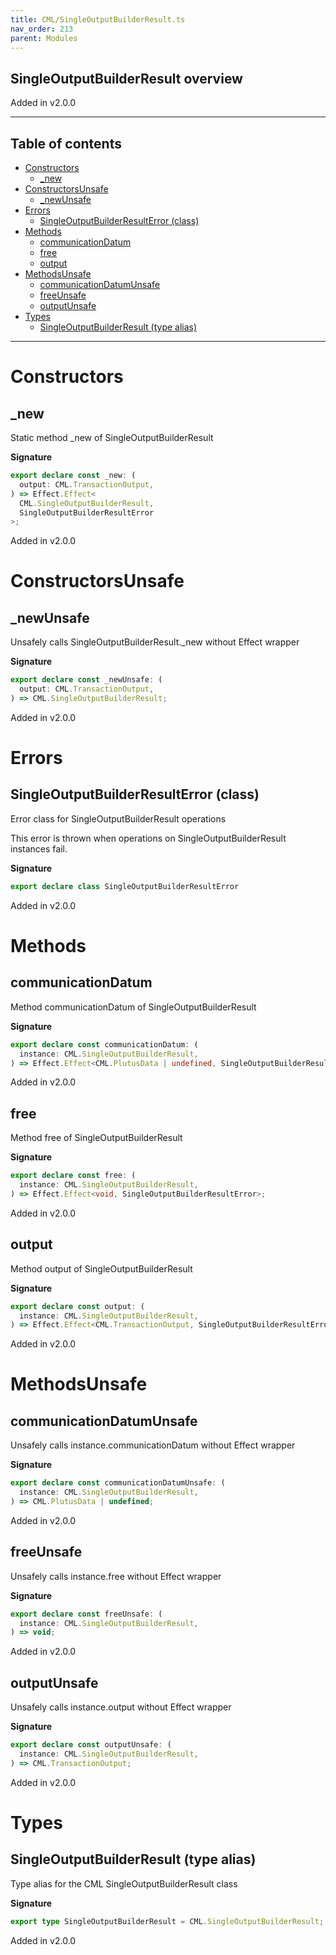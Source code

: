 ```yaml
---
title: CML/SingleOutputBuilderResult.ts
nav_order: 213
parent: Modules
---
```


## SingleOutputBuilderResult overview

Added in v2.0.0

---

<h2 class="text-delta">Table of contents</h2>

- [Constructors](#constructors)
  - [\_new](#_new)
- [ConstructorsUnsafe](#constructorsunsafe)
  - [\_newUnsafe](#_newunsafe)
- [Errors](#errors)
  - [SingleOutputBuilderResultError (class)](#singleoutputbuilderresulterror-class)
- [Methods](#methods)
  - [communicationDatum](#communicationdatum)
  - [free](#free)
  - [output](#output)
- [MethodsUnsafe](#methodsunsafe)
  - [communicationDatumUnsafe](#communicationdatumunsafe)
  - [freeUnsafe](#freeunsafe)
  - [outputUnsafe](#outputunsafe)
- [Types](#types)
  - [SingleOutputBuilderResult (type alias)](#singleoutputbuilderresult-type-alias)

---

# Constructors

## \_new

Static method \_new of SingleOutputBuilderResult

**Signature**

```ts
export declare const _new: (
  output: CML.TransactionOutput,
) => Effect.Effect<
  CML.SingleOutputBuilderResult,
  SingleOutputBuilderResultError
>;
```

Added in v2.0.0

# ConstructorsUnsafe

## \_newUnsafe

Unsafely calls SingleOutputBuilderResult.\_new without Effect wrapper

**Signature**

```ts
export declare const _newUnsafe: (
  output: CML.TransactionOutput,
) => CML.SingleOutputBuilderResult;
```

Added in v2.0.0

# Errors

## SingleOutputBuilderResultError (class)

Error class for SingleOutputBuilderResult operations

This error is thrown when operations on SingleOutputBuilderResult instances fail.

**Signature**

```ts
export declare class SingleOutputBuilderResultError
```

Added in v2.0.0

# Methods

## communicationDatum

Method communicationDatum of SingleOutputBuilderResult

**Signature**

```ts
export declare const communicationDatum: (
  instance: CML.SingleOutputBuilderResult,
) => Effect.Effect<CML.PlutusData | undefined, SingleOutputBuilderResultError>;
```

Added in v2.0.0

## free

Method free of SingleOutputBuilderResult

**Signature**

```ts
export declare const free: (
  instance: CML.SingleOutputBuilderResult,
) => Effect.Effect<void, SingleOutputBuilderResultError>;
```

Added in v2.0.0

## output

Method output of SingleOutputBuilderResult

**Signature**

```ts
export declare const output: (
  instance: CML.SingleOutputBuilderResult,
) => Effect.Effect<CML.TransactionOutput, SingleOutputBuilderResultError>;
```

Added in v2.0.0

# MethodsUnsafe

## communicationDatumUnsafe

Unsafely calls instance.communicationDatum without Effect wrapper

**Signature**

```ts
export declare const communicationDatumUnsafe: (
  instance: CML.SingleOutputBuilderResult,
) => CML.PlutusData | undefined;
```

Added in v2.0.0

## freeUnsafe

Unsafely calls instance.free without Effect wrapper

**Signature**

```ts
export declare const freeUnsafe: (
  instance: CML.SingleOutputBuilderResult,
) => void;
```

Added in v2.0.0

## outputUnsafe

Unsafely calls instance.output without Effect wrapper

**Signature**

```ts
export declare const outputUnsafe: (
  instance: CML.SingleOutputBuilderResult,
) => CML.TransactionOutput;
```

Added in v2.0.0

# Types

## SingleOutputBuilderResult (type alias)

Type alias for the CML SingleOutputBuilderResult class

**Signature**

```ts
export type SingleOutputBuilderResult = CML.SingleOutputBuilderResult;
```

Added in v2.0.0
